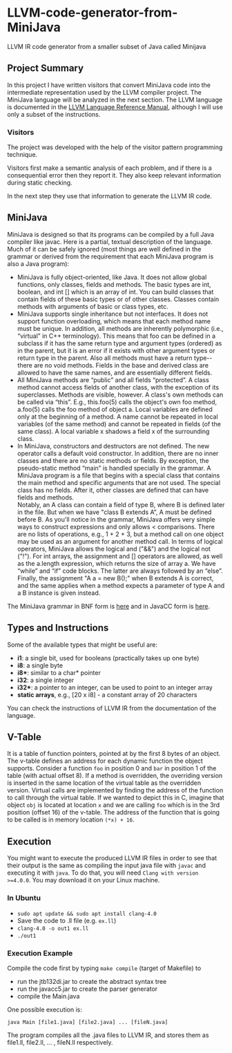 # LLVM-code-generator-from-MiniJava
LLVM IR code generator from a smaller subset of Java called Minijava


## Project Summary
In this project I have written visitors that convert MiniJava code into the intermediate representation used by the LLVM compiler project. The MiniJava language will be analyzed in the next section. The LLVM language is documented in the [LLVM Language Reference Manual](https://llvm.org/docs/LangRef.html#instruction-reference), although I will use only a subset of the instructions.

### Visitors
The project was developed with the help of the visitor pattern programming technique.

Visitors first make a semantic analysis of each problem, and if there is a consequential error then they report it. They also keep relevant information during static checking.

In the next step they use that information to generate the LLVM IR code.

## MiniJava
MiniJava is designed so that its programs can be compiled by a full Java compiler like javac. Here is a partial, textual description of the language. Much of it can be safely ignored (most things are well defined in the grammar or derived from the requirement that each MiniJava program is also a Java program):
  - MiniJava is fully object-oriented, like Java. It does not allow global functions, only classes, fields and methods. The basic types are int, boolean, and int [] which is an array of int. You can build classes that contain fields of these basic types or of other classes. Classes contain methods with arguments of basic or class types, etc.
  - MiniJava supports single inheritance but not interfaces. It does not support function overloading, which means that each method name must be unique. In addition, all methods are inherently polymorphic (i.e., “virtual” in C++ terminology). This means that foo can be defined in a subclass if it has the same return type and argument types (ordered) as in the parent, but it is an error if it exists with other argument types or return type in the parent. Also all methods must have a return type--there are no void methods. Fields in the base and derived class are allowed to have the same names, and are essentially different fields.
  - All MiniJava methods are “public” and all fields “protected”. A class method cannot access fields of another class, with the exception of its superclasses. Methods are visible, however. A class's own methods can be called via “this”. E.g., this.foo(5) calls the object's own foo method, a.foo(5) calls the foo method of object a. Local variables are defined only at the beginning of a method. A name cannot be repeated in local variables (of the same method) and cannot be repeated in fields (of the same class). A local variable x shadows a field x of the surrounding class.
  - In MiniJava, constructors and destructors are not defined. The new operator calls a default void constructor. In addition, there are no inner classes and there are no static methods or fields. By exception, the pseudo-static method “main” is handled specially in the grammar. A MiniJava program is a file that begins with a special class that contains the main method and specific arguments that are not used. The special class has no fields. After it, other classes are defined that can have fields and methods. <br />
Notably, an A class can contain a field of type B, where B is defined later in the file. But when we have "class B extends A”, A must be defined before B. As you'll notice in the grammar, MiniJava offers very simple ways to construct expressions and only allows < comparisons. There are no lists of operations, e.g., 1 + 2 + 3, but a method call on one object may be used as an argument for another method call. In terms of logical operators, MiniJava allows the logical and ("&&") and the logical not ("!"). For int arrays, the assignment and [] operators are allowed, as well as the a.length expression, which returns the size of array a. We have “while” and “if” code blocks. The latter are always followed by an “else”. Finally, the assignment "A a = new B();" when B extends A is correct, and the same applies when a method expects a parameter of type A and a B instance is given instead.
  
The MiniJava grammar in BNF form is [here]() and in JavaCC form is [here]().


## Types and Instructions 
Some of the available types that might be useful are:

  - **i1**: a single bit, used for booleans (practically takes up one byte)
  - **i8**: a single byte
  - **i8\***: similar to a char* pointer
  - **i32**: a single integer
  - **i32\***: a pointer to an integer, can be used to point to an integer array
  - **static arrays**, e.g., [20 x i8] - a constant array of 20 characters

You can check the instructions of LLVM IR from the documentation of the language.

## V-Table
It is a table of function pointers, pointed at by the first 8 bytes of an object. The v-table defines an address for each dynamic function the object supports. Consider a function `foo` in position 0 and `bar` in position 1 of the table (with actual offset 8). If a method is overridden, the overriding version is inserted in the same location of the virtual table as the overridden version. Virtual calls are implemented by finding the address of the function to call through the virtual table. If we wanted to depict this in C, imagine that object `obj` is located at location `x` and we are calling `foo` which is in the 3rd position (offset 16) of the v-table. The address of the function that is going to be called is in memory location `(*x) + 16`.


## Execution
You might want to execute the produced LLVM IR files in order to see that their output is the same as compiling the input java file with `javac` and executing it with `java`. To do that, you will need `Clang with version >=4.0.0`. You may download it on your Linux machine.

### In Ubuntu
  - `sudo apt update && sudo apt install clang-4.0`
  - Save the code to .ll file (e.g. `ex.ll`)
  - `clang-4.0 -o out1 ex.ll`
  - `./out1`
  
### Execution Example
Compile the code first by typing `make compile` (target of Makefile) to
  - run the jtb132di.jar to create the abstract syntax tree
  - run the javacc5.jar to create the parser generator 
  - compile the Main.java
  
One possible execution is:
```
java Main [file1.java] [file2.java] ... [fileN.java]
```
The program compiles all the .java files to LLVM IR, and stores them as file1.ll, file2.ll, ... , fileN.ll respectively.
